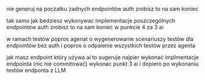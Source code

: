 nie generuj na poczatku zadnych endpointów auth zrobisz to na sam koniec

tak samo jak bedziesz wykonywac implementacje poszczególnych endpointów auth zrobisz to na sam koniec w punkcie 4 za 3 ai

w ramach testów popros agenat o wygenerowanie scenariuszy testów dla endpointów bez auth i popros o odpalenie wszystkich testów przez agenta

jak masz endpoint który używa ai to sugeruje najpier wykonać implmentacje endpointa (nic nie commitować) wykonac punkt 3 ai i dopiero po wykonaniu testów endponta z LLM
